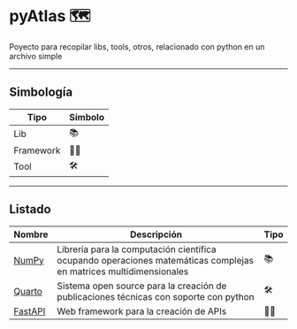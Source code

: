 # pyAtlas 🗺️
Poyecto para recopilar libs, tools, otros, relacionado con python en un archivo simple

---

## Simbología
| Tipo      | Símbolo |
|-----------|--------|
| Lib       | 📚     |
| Framework | 👷‍♂️  |
| Tool| 🛠️       |

---

## Listado

| Nombre                      | Descripción                                                                                                       | Tipo  |
|-----------------------------|-------------------------------------------------------------------------------------------------------------------|-------|
| [NumPy](https://numpy.org/) | Librería para la computación científica ocupando operaciones matemáticas complejas en matrices multidimensionales | 📚    |
| [Quarto](https://quarto.org/)                  | Sistema open source para la creación de publicaciones técnicas con soporte con python | 🛠️   |
| [FastAPI]()                 | Web framework para la creación de APIs | 👷‍♂️ |

